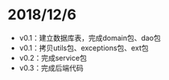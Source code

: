 # 2018/12/6

* v0.1：建立数据库表，完成domain包、dao包
* v0.1：拷贝utils包、exceptions包、ext包
* v0.2：完成service包
* v0.3：完成后端代码
